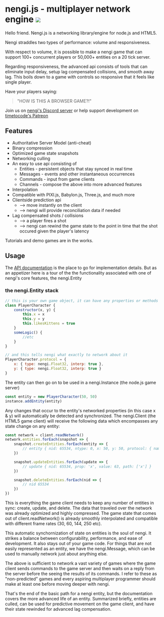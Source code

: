 # nengi.js - multiplayer network engine <img src="https://timetocode.com/images/nengi-logo-32x32.png" />
Hello friend. Nengi.js is a networking library/engine for node.js and HTML5.

Nengi straddles two types of performance: volume and responsiveness.

 With respect to volume, it is possible to make a nengi game that can support 100+ concurrent players or 50,000+ entities on a 20 tick server.
 
 Regarding responsiveness, the advanced api consists of tools that can eliminate input delay, setup lag compensated collisions, and smooth away lag. This boils down to a game with controls so responsive that it feels like single player.

Have your players saying:
>"HOW IS THIS A BROWSER GAME?!"

Join us on [nengi's Discord server](https://discord.gg/7kAa7NJ) or help support development on [timetocode's Patreon](https://www.patreon.com/timetocode)

## Features
* Authoritative Server Model (anti-cheat)
* Binary compression
* Optimized game state snapshots
* Networking culling
* An easy to use api consisting of
    * Entities - persistent objects that stay synced in real time
    * Messages - events and other instantaneous occurrences
    * Commands - input from game clients
    * Channels - compose the above into more advanced features
* Interpolation
* Compatible with PIXI.js, Babylon.js, Three.js, and much more
* Clientside prediction api
    * --> move instantly on the client
    * --> nengi will provide reconciliation data if needed
* Lag compensated shots / collisions
    * --> a player fires a shot
    * --> nengi can rewind the game state to the point in time that the shot occured given the player's latency

Tutorials and demo games are in the works.

## Usage
The [API documentation](https://timetocode.com/nengi) is the place to go for implementation details. But as an appetizer here is a tour of the the functionality associated with one of nengi's core features, the nengi.Entity

### the nengi.Entity stack
```js
// this is your own game object, it can have any properties or methods
class PlayerCharacter {
    constructor(x, y) {
        this.x = x
        this.y = y
        this.likesKittens = true
    }
    someLogic() {
        //etc
    }
}

// and this tells nengi what exactly to network about it
PlayerCharacter.protocol = {
    x: { type: nengi.Float32, interp: true },
    y: { type: nengi.Float32, interp: true }
}
```

The entity can then go on to be used in a nengi.Instance (the node.js game server)

```js
const entity = new PlayerCharacter(50, 50)
instance.addEntity(entity)
```

Any changes that occur to the entity's networked properties (in this case x & y) will automatically be detected and synchronized. The nengi.Client (the HTML5 game client) will receive the following data which encompasses any state change on any entity:

```js
const network = client.readNetwork()
network.entities.forEach(snapshot => {
    snapshot.createEntities.forEach(entity => {
        // entity { nid: 65534, ntype: 0, x: 50, y: 50, protocol: { name: 'PlayerCharacter', ... }} 
    })

    snapshot.updateEntities.forEach(update => {
        // update { nid: 65534, prop: 'x', value: 63, path: ['x'] }
    })

    snapshot.deleteEntities.forEach(nid => {
        // nid 65534
    })
})
```
This is everything the game client needs to keep any number of entities in sync: create, update, and delete. The data that traveled over the network was already optimized and highly compressed. The game state that comes out of client.readNetwork() is already smoothly interpolated and compatible with different frame rates (30, 60, 144, 250 etc).

This automatic synchornization of state on entities is the soul of nengi. It strikes a balance between configurability, performance, and ease of development. It also stays out of your game code. For things that are not easily represented as an entity, we have the nengi.Message, which can be used to manually network just about anything else.

The above is sufficient to network a vast variety of games where the game client sends commands to the game server and then waits on a reply from the server before the seeing the results of its commands. I refer to these as "non-predicted" games and every aspiring multiplayer programmer should make at least one before moving deeper with nengi.

That's the end of the basic path for a nengi entity, but the documentation covers the more advanced life of an entity. Summarized briefly, entities are culled, can be used for predictive movement on the game client, and have their state rewinded for advanced lag compensation.









